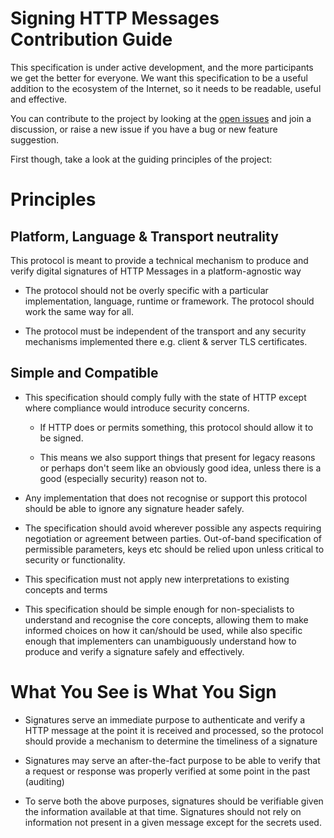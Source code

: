 Signing HTTP Messages Contribution Guide
========================================

This specification is under active development, and the more participants
we get the better for everyone. We want this specification to be a
useful addition to the ecosystem of the Internet, so it needs to be
readable, useful and effective.

You can contribute to the project by looking at the
[open issues](https://github.com/w3c-dvcg/http-signatures/issues) and join
a discussion, or raise a new issue if you have a bug or new feature
suggestion.

First though, take a look at the guiding principles of the project:

# Principles

## Platform, Language & Transport neutrality

This protocol is meant to provide a technical mechanism to produce and
verify digital signatures of HTTP Messages in a platform-agnostic way

- The protocol should not be overly specific with a particular
  implementation, language, runtime or framework.
  The protocol should work the same way for all.

- The protocol must be independent of the transport and any security
  mechanisms implemented there e.g. client & server TLS certificates.

## Simple and Compatible

- This specification should comply fully with the state of HTTP except where
compliance would introduce security concerns.

  - If HTTP does or permits something, this protocol should allow it to be
  signed.

  - This means we also support things that present for legacy reasons or
    perhaps don't seem like an obviously good idea, unless there is a good
    (especially security) reason not to.

- Any implementation that does not recognise or support this protocol should
  be able to ignore any signature header safely.

- The specification should avoid wherever possible any aspects requiring
  negotiation or agreement between parties. Out-of-band specification of
  permissible parameters, keys etc should be relied upon unless critical to
  security or functionality.

- This specification must not apply new interpretations to existing
  concepts and terms

- This specification should be simple enough for non-specialists to
  understand and recognise the core concepts, allowing them to make informed
  choices on how it can/should be used, while also specific enough that
  implementers can unambiguously understand how to produce and verify a
  signature safely and effectively.

# What You See is What You Sign

- Signatures serve an immediate purpose to authenticate and verify a
  HTTP message at the point it is received and processed, so the protocol
  should provide a mechanism to determine the timeliness of a signature

- Signatures may serve an after-the-fact purpose to be able to verify that a
  request or response was properly verified at some point in the past
  (auditing)

- To serve both the above purposes, signatures should be verifiable given
  the information available at that time. Signatures should not rely on
  information not present in a given message except for the secrets used.